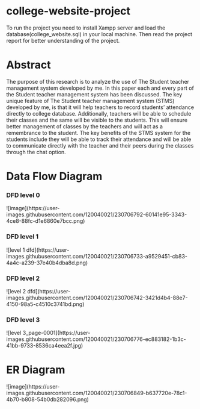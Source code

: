 # college-website-project

To run the project you need to install Xampp server and load the database(college_website.sql) in your local machine.
Then read the project report for better understanding of the project.

<h1>Abstract</h1> 
The purpose of this research is to analyze the use of The Student teacher management system developed by me. In this paper each and every part of the Student teacher management system has been discussed. The key unique feature of The Student teacher management system (STMS) developed by me, is that it will help teachers to record students’ attendance directly to college database. Additionally, teachers will be able to schedule their classes and the same will be visible to the students. This will ensure better management of classes by the teachers and will act as a remembrance to the student. The key benefits of the STMS system for the students include they will be able to track their attendance and will be able to communicate directly with the teacher and their peers during the classes through the chat option.

<h1>Data Flow Diagram</h1>
<h3>DFD level 0</h3>
![image](https://user-images.githubusercontent.com/120040021/230706792-60141e95-3343-4ce8-88fc-d1e6860e7bcc.png)

<h3>DFD level 1</h3>
![level 1 dfd](https://user-images.githubusercontent.com/120040021/230706733-a9529451-cb83-4a4c-a239-37e40b4dba8d.png)

<h3>DFD level 2</h3>
![level 2 dfd](https://user-images.githubusercontent.com/120040021/230706742-3421d4b4-88e7-4150-98a5-c4510c3741bd.png)

<h3>DFD level 3</h3>
![level 3_page-0001](https://user-images.githubusercontent.com/120040021/230706776-ec883182-1b3c-41bb-9733-8536ca4eea2f.jpg)

<h1>ER Diagram</h1>
![image](https://user-images.githubusercontent.com/120040021/230706849-b637720e-78c1-4b70-b808-54b0db282096.png)
